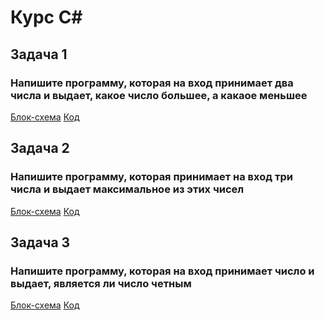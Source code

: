 # Курс C#
## Задача 1
### Напишите программу, которая на вход принимает два числа и выдает, какое число большее, а какаое меньшее
[Блок-схема](1.drawio.png) [Код](program.cs)

## Задача 2
### Напишите программу, которая принимает на вход три числа и выдает максимальное из этих чисел
[Блок-схема](2.drawio.png) [Код](program.cs)

## Задача 3
### Напишите программу, которая на вход принимает число и выдает, является ли число четным
[Блок-схема](3.drawio.png) [Код](program.cs)
